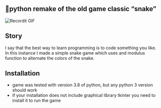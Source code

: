 ## 🐍python remake of the old game classic “snake”
![Recordit GIF](http://g.recordit.co/PukNLD6zCu.gif)
## Story
I say that the best way to learn programming is to code something you like. In this instance I made a simple snake game which uses and modulus function to alternate the colors of the snake. 
## Installation
* game was tested with version 3.8 of python, but any python 3 version should work
* if your installation does not include graphical library tkinter you need to install it to run the game